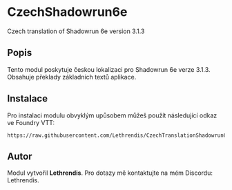 
# CzechShadowrun6e

Czech translation of Shadowrun 6e version 3.1.3

## Popis
Tento modul poskytuje českou lokalizaci pro Shadowrun 6e verze 3.1.3. Obsahuje překlady základních textů aplikace.

## Instalace
Pro instalaci modulu obvyklým upůsobem můžeš použít následující odkaz ve Foundry VTT:

```
https://raw.githubusercontent.com/Lethrendis/CzechTranslationShadowrun6e/main/module.json
```

## Autor
Modul vytvořil **Lethrendis**. Pro dotazy mě kontaktujte na mém Discordu: Lethrendis.

